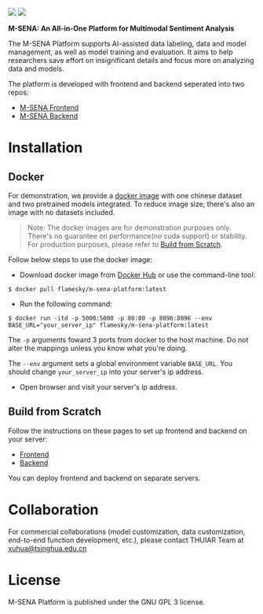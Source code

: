 [![](https://badgen.net/badge/license/GPL-3.0/green)](#License) [![](https://badgen.net/badge/contact/THUIAR/purple)](https://thuiar.github.io/)

**M-SENA: An All-in-One Platform for Multimodal Sentiment Analysis**

The M-SENA Platform supports AI-assisted data labeling, data and model management, as well as model training and evaluation. It aims to help researchers save effort on insignificant details and focus more on analyzing data and models. 

The platform is developed with frontend and backend seperated into two repos:

- [M-SENA Frontend](https://github.com/FlameSky-S/M-SENA-frontend)
- [M-SENA Backend](https://github.com/iyuge2/M-SENA-Backend)

# Installation

## Docker

For demonstration, we provide a [docker image](https://hub.docker.com/repository/docker/flamesky/m-sena-platform) with one chinese dataset and two pretrained models integrated. To reduce image size, there's also an image with no datasets included.

> Note: The docker images are for demonstration purposes only. There's no guarantee on performance(no cuda support) or stability. For production purposes, please refer to [Build from Scratch](#build-from-scratch).
 
Follow below steps to use the docker image:

- Download docker image from [Docker Hub](https://hub.docker.com/repository/docker/flamesky/m-sena-platform) or use the command-line tool:

```shell
$ docker pull flamesky/m-sena-platform:latest
```

- Run the following command:

```shell
$ docker run -itd -p 5000:5000 -p 80:80 -p 8096:8096 --env BASE_URL="your_server_ip" flamesky/m-sena-platform:latest
```

The `-p` arguments foward 3 ports from docker to the host machine. Do not alter the mappings unless you know what you're doing. 

The `--env` argument sets a global environment variable `BASE_URL`. You should change `your_server_ip` into your server's ip address.

- Open browser and visit your server's ip address.

## Build from Scratch

Follow the instructions on these pages to set up frontend and backend on your server:

- [Frontend](https://github.com/FlameSky-S/M-SENA-frontend#installation)
- [Backend](https://github.com/iyuge2/M-SENA-Backend#installation)

You can deploy frontend and backend on separate servers. 

# Collaboration

For commercial collaborations (model customization, data customization, end-to-end function development, etc.), please contact THUIAR Team at xuhua@tsinghua.edu.cn

# License

M-SENA Platform is published under the GNU GPL 3 license.

